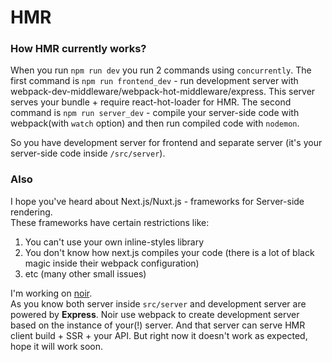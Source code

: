 # HMR

### How HMR currently works?
When you run `npm run dev` you run 2 commands using `concurrently`.
The first command is `npm run frontend_dev` - run development server with webpack-dev-middleware/webpack-hot-middleware/express. This server serves your bundle + require react-hot-loader for HMR.
The second command is `npm run server_dev` - compile your server-side code with webpack(with `watch` option) and then run compiled code with `nodemon`.

So you have development server for frontend and separate server (it's your server-side code inside `/src/server`).

### Also
I hope you've heard about Next.js/Nuxt.js  - frameworks for Server-side rendering.    
These frameworks have certain restrictions like:
1. You can't use your own inline-styles library
2. You don't know how next.js compiles your code (there is a lot of black magic inside their webpack configuration)
3. etc (many other small issues)

I'm working on [noir](https://github.com/Metnew/noir).   
As you know both server inside `src/server` and development server are powered by **Express**.
Noir use webpack to create development server based on the instance of your(!) server.
And that server can serve HMR client build + SSR + your API.
But right now it doesn't work as expected, hope it will work soon.
